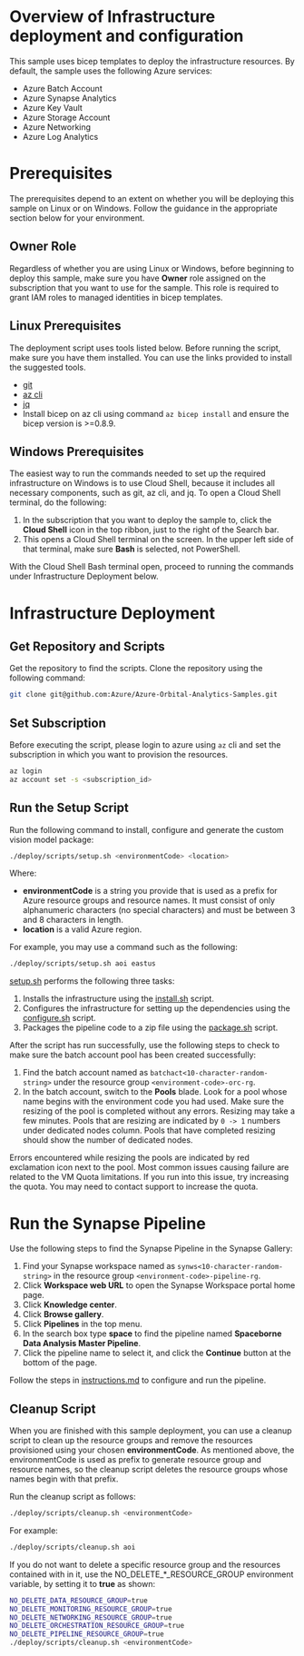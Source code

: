 # Overview of Infrastructure deployment and configuration

This sample uses bicep templates to deploy the infrastructure resources. By default, the sample uses the following Azure services:
- Azure Batch Account
- Azure Synapse Analytics
- Azure Key Vault
- Azure Storage Account
- Azure Networking
- Azure Log Analytics

# Prerequisites

The prerequisites depend to an extent on whether you will be deploying this sample on Linux or on Windows. Follow the guidance in the appropriate section below for your environment. 

## Owner Role
Regardless of whether you are using Linux or Windows, before beginning to deploy this sample, make sure you have **Owner** role assigned on the subscription that you want to use for the sample. This role is required to grant IAM roles to managed identities in bicep templates.

## Linux Prerequisites
The deployment script uses tools listed below. Before running the script, make sure you have them installed. You can use the links provided to install the suggested tools.

- [git](https://github.com/git-guides/install-git)
- [az cli](https://docs.microsoft.com/cli/azure/install-azure-cli)
- [jq](https://stedolan.github.io/jq/download/)
- Install bicep on az cli using command  `az bicep install` and ensure the bicep version is >=0.8.9.

## Windows Prerequisites
The easiest way to run the commands needed to set up the required infrastructure on Windows is to use Cloud Shell, because it includes all necessary components, such as git, az cli, and jq. To open a Cloud Shell terminal, do the following:

1. In the subscription that you want to deploy the sample to, click the **Cloud Shell** icon in the top ribbon, just to the right of the Search bar.
2. This opens a Cloud Shell terminal on the screen. In the upper left side of that terminal, make sure **Bash** is selected, not PowerShell.

With the Cloud Shell Bash terminal open, proceed to running the commands under Infrastructure Deployment below.

# Infrastructure Deployment

## Get Repository and Scripts
Get the repository to find the scripts. Clone the repository using the following command:

```bash
git clone git@github.com:Azure/Azure-Orbital-Analytics-Samples.git
```

## Set Subscription
Before executing the script, please login to azure using `az` cli and set the subscription in which you want to provision the resources.

```bash
az login
az account set -s <subscription_id>
```

## Run the Setup Script
Run the following command to install, configure and generate the custom vision model package:

```bash
./deploy/scripts/setup.sh <environmentCode> <location>
```

Where:
- **environmentCode** is a string you provide that is used as a prefix for Azure resource groups and resource names. It must consist of only alphanumeric characters (no special characters) and must be between 3 and 8 characters in length.
- **location** is a valid Azure region.

For example, you may use a command such as the following:

```bash
./deploy/scripts/setup.sh aoi eastus
```

[setup.sh](./scripts/setup.sh) performs the following three tasks:
1. Installs the infrastructure using the [install.sh](./scripts/install.sh) script.
2. Configures the infrastructure for setting up the dependencies using the [configure.sh](./scripts/configure.sh) script.
3. Packages the pipeline code to a zip file using the [package.sh](./scripts/package.sh) script.

After the script has run successfully, use the following steps to check to make sure the batch account pool has been created successfully:

1. Find the batch account named as `batchact<10-character-random-string>` under the resource group `<environment-code>-orc-rg`.
2. In the batch account, switch to the **Pools** blade. Look for a pool whose name begins with the environment code you had used. Make sure the resizing of the pool is completed without any errors. Resizing may take a few minutes. Pools that are resizing are indicated by `0 -> 1` numbers under dedicated nodes column. Pools that have completed resizing should show the number of dedicated nodes.

Errors encountered while resizing the pools are indicated by red exclamation icon next to the pool. Most common issues causing failure are related to the VM Quota limitations. If you run into this issue, try increasing the quota. You may need to contact support to increase the quota.

# Run the Synapse Pipeline

Use the following steps to find the Synapse Pipeline in the Synapse Gallery:

1. Find your Synapse workspace named as `synws<10-character-random-string>` in the resource group `<environment-code>-pipeline-rg`.
2. Click **Workspace web URL** to open the Synapse Workspace portal home page.
3. Click **Knowledge center**.
4. Click **Browse gallery**.
5. Click **Pipelines** in the top menu.
6. In the search box type **space** to find the pipeline named **Spaceborne Data Analysis Master Pipeline**.
7. Click the pipeline name to select it, and click the **Continue** button at the bottom of the page.

Follow the steps in [instructions.md](./gallery/instructions.md) to configure and run the pipeline.

## Cleanup Script

When you are finished with this sample deployment, you can use a cleanup script to clean up the resource groups and remove the resources provisioned using your chosen **environmentCode**.
As mentioned above, the environmentCode is used as prefix to generate resource group and resource names, so the cleanup script deletes the resource groups whose names begin with that prefix.

Run the cleanup script as follows:

```bash
./deploy/scripts/cleanup.sh <environmentCode>
```

For example:
```bash
./deploy/scripts/cleanup.sh aoi
```

If you do not want to delete a specific resource group and the resources contained with in it, use the NO_DELETE_*_RESOURCE_GROUP environment variable, by setting it to **true** as shown:

```bash
NO_DELETE_DATA_RESOURCE_GROUP=true
NO_DELETE_MONITORING_RESOURCE_GROUP=true
NO_DELETE_NETWORKING_RESOURCE_GROUP=true
NO_DELETE_ORCHESTRATION_RESOURCE_GROUP=true
NO_DELETE_PIPELINE_RESOURCE_GROUP=true
./deploy/scripts/cleanup.sh <environmentCode>
```